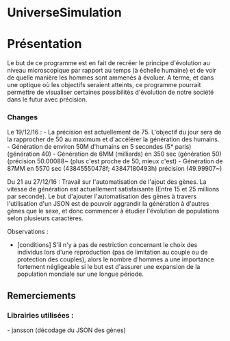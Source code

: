 # UniverseSimulation


<h1>Présentation</h1>
Le but de ce programme est en fait de recréer le principe
d'évolution au niveau microscopique par rapport au temps (à échelle humaine)
et de voir de quelle manière les hommes sont ammenés à évoluer.
A terme, et dans une optique où les objectifs seraient atteints, ce programme
pourrait permettre de visualiser certaines possibilités d'évolution de notre
société dans le futur avec précision.





<h3>Changes</h3>
Le 19/12/16 : 
- La précision est actuellement de 75. L'objectif du jour sera de la rapprocher de 50 au maximum et d'accélérer la génération des humains.
- Génération de environ 50M d'humains en 5 secondes (5* paris) (génération 40)
- Génération de 6MM (milliards) en 350 sec (génération 50) (précision 50.00088~ (plus c'est proche de 50, mieux c'est)
- Génération de 87MM en 5570 sec (43845550478f; 43847180493h) précision (49.99907~)

Du 21 au 27/12/16 :
Travail sur l'automatisation de l'ajout des gènes. La vitesse de génération est actuellement satisfaisante (Entre 15 et 25 millions par seconde).
Le but d'ajouter l'automatisation des gènes à travers l'utilisation d'un JSON est de pouvoir aggrandir la génération à d'autres gènes que le sexe, et donc commencer à étudier l'évolution de populations selon plusieurs caractères.


Observations :
 - [conditions] S'il n'y a pas de restriction concernant le choix des individus
 	lors d'une reproduction (pas de limitation au couple ou de protection des couples), alors
 	le nombre d'hommes a une importance fortement négligeable si le but est d'assurer
 	une expansion de la population mondiale sur une longue période.

<h2>Remerciements</h2>
<h3>Librairies utilisées :</h3>
- jansson (décodage du JSON des gènes)